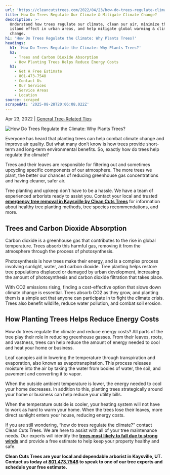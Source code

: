 ```yaml
---
url: 'https://cleancutstrees.com/2022/04/23/how-do-trees-regulate-climate/'
title: How Do Trees Regulate Our Climate & Mitigate Climate Change?
description: >-
  Understand how trees regulate our climate, clean our air, minimize the heat
  island effect in urban areas, and help mitigate global warming & climate
  change.
h1: 'How Do Trees Regulate the Climate: Why Plants Trees?'
headings:
  h1: 'How Do Trees Regulate the Climate: Why Plants Trees?'
  h2:
    - Trees and Carbon Dioxide Absorption
    - How Planting Trees Helps Reduce Energy Costs
  h3:
    - Get A Free Estimate
    - 801-473-7548
    - Contact Us
    - Our Services
    - Service Areas
    - Location
source: scraped
scrapedAt: '2025-08-28T20:06:08.022Z'
---
```

Apr 23, 2022 | [General Tree-Related Tips](https://cleancutstrees.com/category/general-tree-related-tips/)

![How Do Trees Regulate the Climate: Why Plants Trees?](./assets/97a755340c5250a8a0a1af86951b1ff21d691f57.png)

Everyone has heard that planting trees can help combat climate change and improve air quality. But what many don’t know is how trees provide short-term and long-term environmental benefits. So, exactly how do trees help regulate the climate? 

Trees and their leaves are responsible for filtering out and sometimes upcycling specific components of our atmosphere. The more trees we plant, the better our chances of reducing greenhouse gas concentrations and having cleaner, safer air. 

Tree planting and upkeep don’t have to be a hassle. We have a team of experienced arborists ready to assist you. Contact your local and trusted **[emergency tree removal in Kaysville by Clean Cuts Trees](https://cleancutstrees.com/services/emergency-tree-damage/)** for information about healthy tree planting methods, tree species recommendations, and more. 

## **Trees and Carbon Dioxide Absorption** 

Carbon dioxide is a greenhouse gas that contributes to the rise in global temperature. Trees absorb this harmful gas, removing it from the atmosphere through the process of photosynthesis. 

Photosynthesis is how trees make their energy, and is a complex process involving sunlight, water, and carbon dioxide. Tree planting helps restore tree populations displaced or damaged by urban development, increasing the amount of photosynthesis and carbon dioxide filtration that takes place. 

With CO2 emissions rising, finding a cost-effective option that slows down climate change is essential. Trees absorb CO2 as they grow, and planting them is a simple act that anyone can participate in to fight the climate crisis. Trees also benefit wildlife, reduce water pollution, and combat soil erosion. 

## **How Planting Trees Helps Reduce Energy Costs**  

How do trees regulate the climate and reduce energy costs? All parts of the tree play their role in reducing greenhouse gasses. From their leaves, roots, and vastness, trees can help reduce the amount of energy needed to cool and heat your home or business. 

Leaf canopies aid in lowering the temperature through transpiration and evaporation, also known as evapotranspiration. This process releases moisture into the air by taking the water from bodies of water, the soil, and pavement and converting it to vapor. 

When the outside ambient temperature is lower, the energy needed to cool your home decreases. In addition to this, planting trees strategically around your home or business can help reduce your utility bills. 

When the temperature outside is cooler, your heating system will not have to work as hard to warm your home. When the trees lose their leaves, more direct sunlight enters your house, reducing energy costs. 

If you are still wondering, “how do trees regulate the climate?” contact Clean Cuts Trees. We are here to assist with all of your tree maintenance needs. Our experts will identify the **[trees most likely to fall due to strong winds](https://cleancutstrees.com/2022/03/25/trees-most-likely-fall-strong-wind-storm/)** and provide a free estimate to help keep your property healthy and safe. 

**Clean Cuts Trees are your local and dependable arborist in Kaysville, UT. Contact us today at [801.473.7548](tel:8014737548) to speak to one of our tree experts and schedule your free estimate.**
